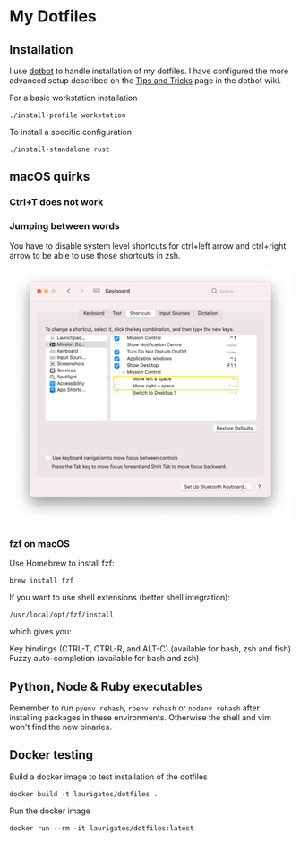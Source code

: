 # My Dotfiles

## Installation

I use [dotbot](https://github.com/anishathalye/dotbot) to handle installation of my dotfiles.
I have configured the more advanced setup described on the
[Tips and Tricks](https://github.com/anishathalye/dotbot/wiki/Tips-and-Tricks#more-advanced-setup)
page in the dotbot wiki.

For a basic workstation installation

```
./install-profile workstation
```

To install a specific configuration

```
./install-standalone rust
```

## macOS quirks

### Ctrl+T does not work

### Jumping between words

You have to disable system level shortcuts for ctrl+left arrow and ctrl+right
arrow to be able to use those shortcuts in zsh.

![MacOS ctrl+arrow shortcuts that have to be disabled](images/macos_ctrlarrow.png)

### fzf on macOS

Use Homebrew to install fzf:

```
brew install fzf
```

If you want to use shell extensions (better shell integration):

```
/usr/local/opt/fzf/install
```

which gives you:

Key bindings (CTRL-T, CTRL-R, and ALT-C) (available for bash, zsh and fish)
Fuzzy auto-completion (available for bash and zsh)

## Python, Node & Ruby executables

Remember to run `pyenv rehash`, `rbenv rehash` or `nodenv rehash` after
installing packages in these environments. Otherwise the shell and vim won't
find the new binaries.

## Docker testing

Build a docker image to test installation of the dotfiles

```shell
docker build -t laurigates/dotfiles .
```

Run the docker image

```shell
docker run --rm -it laurigates/dotfiles:latest
```
